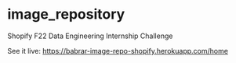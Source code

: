 # image_repository
Shopify F22 Data Engineering Internship Challenge

See it live: https://babrar-image-repo-shopify.herokuapp.com/home  

